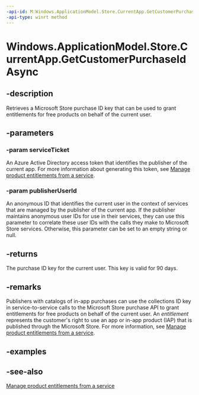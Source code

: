 ```yaml
---
-api-id: M:Windows.ApplicationModel.Store.CurrentApp.GetCustomerPurchaseIdAsync(System.String,System.String)
-api-type: winrt method
---
```


<!-- Method syntax
public Windows.Foundation.IAsyncOperation<string> GetCustomerPurchaseIdAsync(System.String serviceTicket, System.String publisherUserId)
-->

# Windows.ApplicationModel.Store.CurrentApp.GetCustomerPurchaseIdAsync

## -description
Retrieves a Microsoft Store purchase ID key that can be used to grant entitlements for free products on behalf of the current user.

## -parameters
### -param serviceTicket
An Azure Active Directory access token that identifies the publisher of the current app. For more information about generating this token, see [Manage product entitlements from a service](https://msdn.microsoft.com/windows/uwp/monetize/view-and-grant-products-from-a-service).

### -param publisherUserId
An anonymous ID that identifies the current user in the context of services that are managed by the publisher of the current app. If the publisher maintains anonymous user IDs for use in their services, they can use this parameter to correlate these user IDs with the calls they make to Microsoft Store services. Otherwise, this parameter can be set to an empty string or null.

## -returns
The purchase ID key for the current user. This key is valid for 90 days.

## -remarks
Publishers with catalogs of in-app purchases can use the collections ID key in service-to-service calls to the Microsoft Store purchase API to grant entitlements for free products on behalf of the current user. An *entitlement* represents the customer's right to use an app or in-app product (IAP) that is published through the Microsoft Store. For more information, see [Manage product entitlements from a service](https://msdn.microsoft.com/windows/uwp/monetize/view-and-grant-products-from-a-service).

## -examples

## -see-also
[Manage product entitlements from a service](https://msdn.microsoft.com/windows/uwp/monetize/view-and-grant-products-from-a-service)
